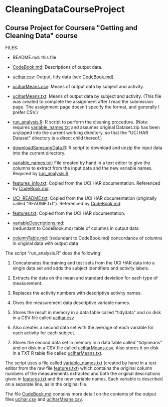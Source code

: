 # CleaningDataCourseProject
## Course Project for Coursera "Getting and Cleaning Data" course

FILES:

- README.md:  this file

- [CodeBook.md](CodeBook.md):  Descriptions of output data.

- [ucihar.csv](ucihar.csv):  Output, tidy data (see [CodeBook.md](CodeBook.md)).

- [uciharMeans.csv](uciharMeans.csv):  Means of output data by subject and activity.

- [uciharMeans.txt](uciharMeans.txt):  Means of output data by subject and activity.
  (This file was created to complete the assignment after I read the submission page.
  The assignment page doesn't specify the format, and generally I prefer CSV.)

- [run_analysis.R](run_analysis.R):  R script to perform the cleaning procedure.
   (Note: requires [variable_names.txt](variable_names.txt) and assumes original
   Dataset.zip has been unzipped into the current working directory, so that
   the "UCI HAR Dataset" directory is a direct child thereof.)
   
- [downloadSamsungData.R](downloadSamsungData.R):  R script to download and unzip
  the input data into the current directory.
   
- [variable_names.txt](variable_names.txt):  File created by hand in a text editor
  to give the columns to extract from the input data and the new variable names.
  Required by [run_analysis.R](run_analysis.R)
  
- [features_info.txt](features_info.txt):  Copied from the UCI HAR documentation.
  Referenced by [CodeBook.md](CodeBook.md).

- [UCI_README.txt](UCI_README.txt):  Copied from the UCI HAR documentation (originally
  called "README.txt").  Referenced by [CodeBook.md](CodeBook.md).
  
- [features.txt](features.txt):  Copied from the UCI HAR documentation.
  
- [variableDescriptions.md](variableDescriptions.md):  
  (redundant to CodeBook.md) table of columns in output data

- [columnTable.md](columnTable.md):
  (redundant to CodeBook.md) concordance of columns in original data with output data  



The script “run_analysis.R” does the following:

1. Concatenates the training and test sets from the UCI HAR data into 
a single data set and adds the subject identifiers and activity labels.

2. Extracts the data on the mean and standard deviation for each type of measurement.

3. Replaces the activity numbers with descriptive activity names.

4. Gives the measurement data descriptive variable names.

5. Stores the result in memory in a data table called "tidydata" and 
on disk in a CSV file called [ucihar.csv](ucihar.csv)

6. Also creates a second data set 
with the average of each variable for each activity for each subject.

7. Stores the second data set in memory in a data table called "tidymeans" and
on disk in a CSV file called [uciharMeans.csv](uciharMeans.csv).  Also stores it
on disk in a TXT R table file called [uciharMeans.txt](uciharMeans.txt).


The script uses a file called [variable_names.txt](variable_names.txt)
(created by hand in a text editor  from the raw file 
[features.txt](features.txt)) which contains the original column numbers of 
the measurements extracted and both the original descriptions 
given in [features.txt](features.txt) and the new variable names.
Each variable is described on a separate line, as in the original file.

The file [CodeBook.md](CodeBook.md) contains more detail on the contents of
the output files [ucihar.csv](ucihar.csv) and [uciharMeans.csv](uciharMeans.csv).

